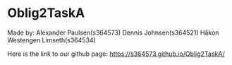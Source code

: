 # Oblig2TaskA

Made by:
Alexander Paulsen(s364573)
Dennis Johnsen(s364521) 
Håkon Westengen Limseth(s364534)

Here is the link to our github page:
https://s364573.github.io/Oblig2TaskA/

